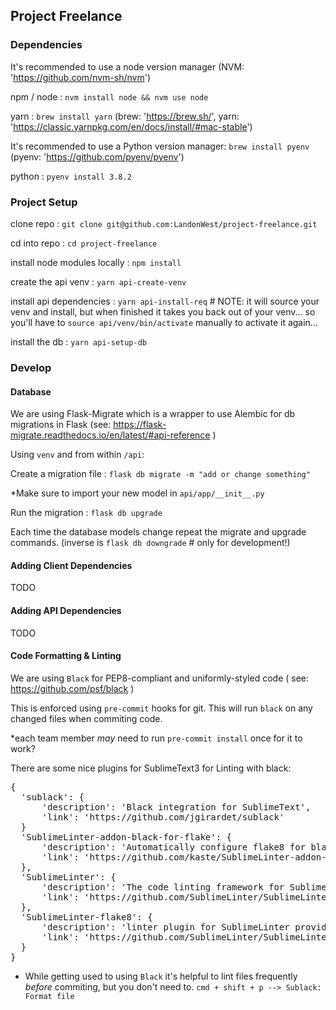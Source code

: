 ## Project Freelance

### Dependencies

It's recommended to use a node version manager (NVM: 'https://github.com/nvm-sh/nvm')

npm / node : `nvm install node && nvm use node`

yarn       : `brew install yarn`   (brew: 'https://brew.sh/',  yarn: 'https://classic.yarnpkg.com/en/docs/install/#mac-stable')

It's recommended to use a Python version manager: `brew install pyenv` (pyenv: 'https://github.com/pyenv/pyenv')

python : `pyenv install 3.8.2`

### Project Setup

clone repo                   : `git clone git@github.com:LandonWest/project-freelance.git`

cd into repo                 : `cd project-freelance`

install node modules locally : `npm install`

create the api venv          : `yarn api-create-venv`

install api dependencies     : `yarn api-install-req`   # NOTE: it will source your venv and install, but when finished it takes you back out of your venv... so you'll have to `source api/venv/bin/activate` manually to activate it again...

install the db               : `yarn api-setup-db`

### Develop

#### Database

We are using Flask-Migrate which is a wrapper to use Alembic for db migrations in Flask (see: https://flask-migrate.readthedocs.io/en/latest/#api-reference )

Using `venv` and from within `/api`:

Create a migration file : `flask db migrate -m "add or change something"`

*Make sure to import your new model in `api/app/__init__.py`

Run the migration       : `flask db upgrade`

Each time the database models change repeat the migrate and upgrade commands. (inverse is `flask db downgrade` # only for development!)

#### Adding Client Dependencies

TODO

#### Adding API Dependencies

TODO

#### Code Formatting & Linting

We are using `Black` for PEP8-compliant and uniformly-styled code ( see: https://github.com/psf/black )

This is enforced using `pre-commit` hooks for git. This will run `black` on any changed files when commiting code.

\*each team member _may_ need to run `pre-commit install` once for it to work?

There are some nice plugins for SublimeText3 for Linting with black:
<pre>
{
  'sublack': {
      'description': 'Black integration for SublimeText',
      'link': 'https://github.com/jgirardet/sublack'
  }
  'SublimeLinter-addon-black-for-flake': {
      'description': 'Automatically configure flake8 for black',
      'link': 'https://github.com/kaste/SublimeLinter-addon-black-for-flake'
  },
  'SublimeLinter': {
      'description': 'The code linting framework for Sublime Text 3',
      'link': 'https://github.com/SublimeLinter/SublimeLinter' 
  },
  'SublimeLinter-flake8': {
      'description': 'linter plugin for SublimeLinter provides an interface to flake8',
      'link': 'https://github.com/SublimeLinter/SublimeLinter-flake8'
  }
}
</pre>

- While getting used to using `Black` it's helpful to lint files frequently _before_ commiting, but you don't need to. `cmd + shift + p --> Sublack: Format file`

